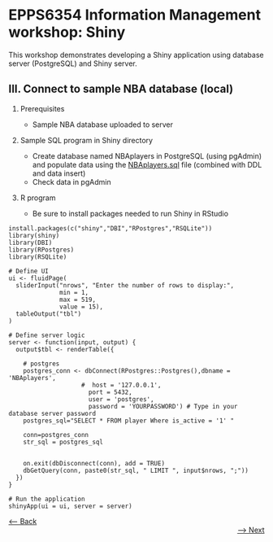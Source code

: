 # EPPS6354 Information Management workshop: Shiny

This workshop demonstrates developing a Shiny application using database server (PostgreSQL) and Shiny server.

## III. Connect to sample NBA database (local)

1. Prerequisites
    * Sample NBA database uploaded to server

2. Sample SQL program in Shiny directory

    * Create database named NBAplayers in PostgreSQL (using pgAdmin) and populate data using the [NBAplayers.sql](https://github.com/datageneration/informationmanagement/blob/master/workshop/Shiny/NBAplayers.sql?raw=true) file (combined with DDL and data insert) 
    * Check data in pgAdmin

3. R program

   - Be sure to install packages needed to run Shiny in RStudio  
```
install.packages(c("shiny","DBI","RPostgres","RSQLite"))
library(shiny)
library(DBI)
library(RPostgres)
library(RSQLite)

# Define UI
ui <- fluidPage(
  sliderInput("nrows", "Enter the number of rows to display:",
              min = 1,
              max = 519,
              value = 15),
  tableOutput("tbl")
)

# Define server logic 
server <- function(input, output) {
  output$tbl <- renderTable({

    # postgres
    postgres_conn <- dbConnect(RPostgres::Postgres(),dbname = 'NBAplayers', 
                    #  host = '127.0.0.1',
                      port = 5432, 
                      user = 'postgres',
                      password = 'YOURPASSWORD') # Type in your database server password
    postgres_sql="SELECT * FROM player Where is_active = '1' "

    conn=postgres_conn
    str_sql = postgres_sql
    
    
    on.exit(dbDisconnect(conn), add = TRUE)
    dbGetQuery(conn, paste0(str_sql, " LIMIT ", input$nrows, ";"))
  })
}

# Run the application 
shinyApp(ui = ui, server = server)

```
<div align="left"><a href="https://github.com/datageneration/informationmanagement/blob/master/workshop/Shiny/2-connect_PostgreSQL.md"><-- Back</a></div>
<div align="right"><a href="https://github.com/datageneration/informationmanagement/blob/master/workshop/Shiny/4-export_SQLite.md">--> Next</a></div>

